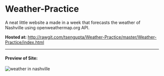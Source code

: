 # Weather-Practice

A neat little website a made in a week that forecasts the weather of Nashville using openweathermap.org API.

**Hosted at:** http://rawgit.com/tsengupta/Weather-Practice/master/Weather-Practice/index.html

***
#### Preview of Site:
![weather in nashville](https://cloud.githubusercontent.com/assets/12662684/8495696/02633f50-2135-11e5-9b54-d78c61e22102.PNG)
